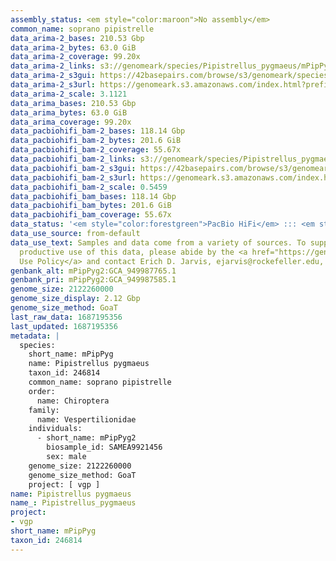 ```yaml
---
assembly_status: <em style="color:maroon">No assembly</em>
common_name: soprano pipistrelle
data_arima-2_bases: 210.53 Gbp
data_arima-2_bytes: 63.0 GiB
data_arima-2_coverage: 99.20x
data_arima-2_links: s3://genomeark/species/Pipistrellus_pygmaeus/mPipPyg2/genomic_data/arima/<br>
data_arima-2_s3gui: https://42basepairs.com/browse/s3/genomeark/species/Pipistrellus_pygmaeus/mPipPyg2/genomic_data/arima/
data_arima-2_s3url: https://genomeark.s3.amazonaws.com/index.html?prefix=species/Pipistrellus_pygmaeus/mPipPyg2/genomic_data/arima/
data_arima-2_scale: 3.1121
data_arima_bases: 210.53 Gbp
data_arima_bytes: 63.0 GiB
data_arima_coverage: 99.20x
data_pacbiohifi_bam-2_bases: 118.14 Gbp
data_pacbiohifi_bam-2_bytes: 201.6 GiB
data_pacbiohifi_bam-2_coverage: 55.67x
data_pacbiohifi_bam-2_links: s3://genomeark/species/Pipistrellus_pygmaeus/mPipPyg2/genomic_data/pacbio_hifi/<br>
data_pacbiohifi_bam-2_s3gui: https://42basepairs.com/browse/s3/genomeark/species/Pipistrellus_pygmaeus/mPipPyg2/genomic_data/pacbio_hifi/
data_pacbiohifi_bam-2_s3url: https://genomeark.s3.amazonaws.com/index.html?prefix=species/Pipistrellus_pygmaeus/mPipPyg2/genomic_data/pacbio_hifi/
data_pacbiohifi_bam-2_scale: 0.5459
data_pacbiohifi_bam_bases: 118.14 Gbp
data_pacbiohifi_bam_bytes: 201.6 GiB
data_pacbiohifi_bam_coverage: 55.67x
data_status: '<em style="color:forestgreen">PacBio HiFi</em> ::: <em style="color:forestgreen">Arima</em>'
data_use_source: from-default
data_use_text: Samples and data come from a variety of sources. To support fair and
  productive use of this data, please abide by the <a href="https://genome10k.soe.ucsc.edu/data-use-policies/">Data
  Use Policy</a> and contact Erich D. Jarvis, ejarvis@rockefeller.edu, with any questions.
genbank_alt: mPipPyg2:GCA_949987765.1
genbank_pri: mPipPyg2:GCA_949987585.1
genome_size: 2122260000
genome_size_display: 2.12 Gbp
genome_size_method: GoaT
last_raw_data: 1687195356
last_updated: 1687195356
metadata: |
  species:
    short_name: mPipPyg
    name: Pipistrellus pygmaeus
    taxon_id: 246814
    common_name: soprano pipistrelle
    order:
      name: Chiroptera
    family:
      name: Vespertilionidae
    individuals:
      - short_name: mPipPyg2
        biosample_id: SAMEA9921456
        sex: male
    genome_size: 2122260000
    genome_size_method: GoaT
    project: [ vgp ]
name: Pipistrellus pygmaeus
name_: Pipistrellus_pygmaeus
project:
- vgp
short_name: mPipPyg
taxon_id: 246814
---
```

